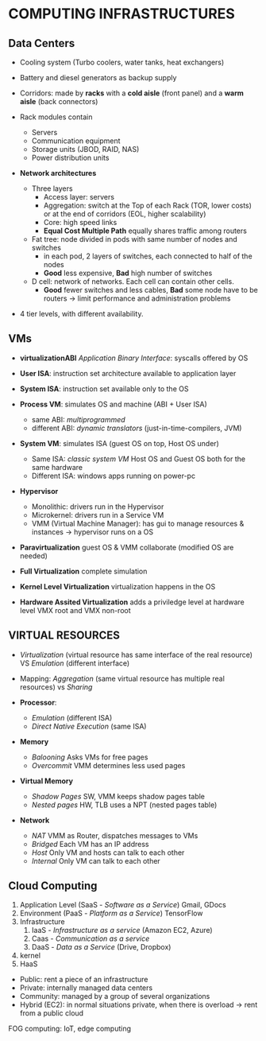 # COMPUTING INFRASTRUCTURES

## Data Centers

* Cooling system (Turbo coolers, water tanks, heat exchangers)
* Battery and diesel generators as backup supply
* Corridors: made by **racks** with a **cold aisle** (front panel) and a **warm aisle** (back connectors)
* Rack modules contain
  * Servers
  * Communication equipment
  * Storage units (JBOD, RAID, NAS)
  * Power distribution units
* **Network architectures**
  * Three layers 
    * Access layer: servers
    * Aggregation: switch at the Top of each Rack (TOR, lower costs) or at the end of corridors (EOL, higher scalability)
    * Core: high speed links
    * **Equal Cost Multiple Path** equally shares traffic among routers
  * Fat tree: node divided in pods with same number of nodes and switches
    * in each pod, 2 layers of switches, each connected to half of the nodes
    * **Good** less expensive, **Bad** high number of switches
  * D cell: network of networks. Each cell can contain other cells.
    * **Good** fewer switches and less cables, **Bad** some node have to be routers -> limit performance and administration problems

* 4 tier levels, with different availability.

## VMs

* **virtualizationABI** *Application Binary Interface*: syscalls offered by OS
* **User ISA**: instruction set architecture available to application layer
* **System ISA**: instruction set available only to the OS



* **Process VM**: simulates OS and machine (ABI + User ISA)
  * same ABI: *multiprogrammed*
  * different ABI: *dynamic translators* (just-in-time-compilers, JVM)
* **System VM**: simulates ISA (guest OS on top, Host OS under)
  * Same ISA: *classic system VM* Host OS and Guest OS both for the same hardware
  * Different ISA: windows apps running on power-pc



* **Hypervisor**
  * Monolithic: drivers run in the Hypervisor
  * Microkernel: drivers run in a Service VM
  * VMM (Virtual Machine Manager): has gui to manage resources & instances -> hypervisor runs on a OS



* **Paravirtualization** guest OS & VMM collaborate (modified OS are needed)
* **Full Virtualization** complete simulation
* **Kernel Level Virtualization** virtualization happens in the OS
* **Hardware Assited Virtualization** adds a priviledge level at hardware level VMX root and VMX non-root

## VIRTUAL RESOURCES

* *Virtualization* (virtual resource has same interface of the real resource) VS *Emulation* (different interface)

* Mapping: *Aggregation* (same virtual resource has multiple real resources) vs *Sharing*

  

* **Processor**: 

  * *Emulation* (different ISA) 
  * *Direct Native Execution* (same ISA)

* **Memory**

  * *Balooning* Asks VMs for free pages
  * *Overcommit* VMM determines less used pages

* **Virtual Memory**

  * *Shadow Pages* SW, VMM keeps shadow pages table
  * *Nested pages* HW, TLB uses a NPT (nested pages table)

* **Network**

  * *NAT* VMM as Router, dispatches messages to VMs 
  * *Bridged* Each VM has an IP address
  * *Host* Only VM and hosts can talk to each other
  * *Internal* Only VM can talk to each other

## Cloud Computing

1. Application Level (SaaS - *Software as a Service*) Gmail, GDocs
2. Environment (PaaS - *Platform as a Service*) TensorFlow
3. Infrastructure
   1.  IaaS - *Infrastructure as a service* (Amazon EC2, Azure)
   2. Caas - *Communication as a service*
   3. DaaS - *Data as a Service* (Drive, Dropbox)
4. kernel
5. HaaS



* Public: rent a piece of an infrastructure
* Private: internally managed data centers
* Community: managed by a group of several organizations
* Hybrid (EC2): in normal situations private, when there is overload -> rent from a public cloud

FOG computing: IoT, edge computing